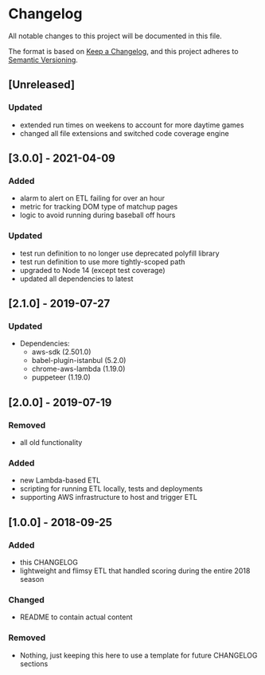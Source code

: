# Changelog
All notable changes to this project will be documented in this file.

The format is based on [Keep a Changelog][2], and this project adheres to
[Semantic Versioning][1].

## [Unreleased]

### Updated
- extended run times on weekens to account for more daytime games
- changed all file extensions and switched code coverage engine

## [3.0.0] - 2021-04-09

### Added
- alarm to alert on ETL failing for over an hour
- metric for tracking DOM type of matchup pages
- logic to avoid running during baseball off hours

### Updated
- test run definition to no longer use deprecated polyfill library
- test run definition to use more tightly-scoped path
- upgraded to Node 14 (except test coverage)
- updated all dependencies to latest

## [2.1.0] - 2019-07-27
### Updated
- Dependencies:
  - aws-sdk (2.501.0)
  - babel-plugin-istanbul (5.2.0)
  - chrome-aws-lambda (1.19.0)
  - puppeteer (1.19.0)

## [2.0.0] - 2019-07-19
### Removed
- all old functionality

### Added
- new Lambda-based ETL
- scripting for running ETL locally, tests and deployments
- supporting AWS infrastructure to host and trigger ETL

## [1.0.0] - 2018-09-25
### Added
- this CHANGELOG
- lightweight and flimsy ETL that handled scoring during the entire 2018 season

### Changed
- README to contain actual content

### Removed
- Nothing, just keeping this here to use a template for future CHANGELOG
sections

[1]:https://semver.org/spec/v2.0.0.html
[2]:https://keepachangelog.com/en/1.0.0/
